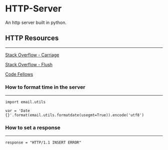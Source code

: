 # HTTP-Server
An http server built in python.

## HTTP Resources
-------------------
[Stack Overflow - Carriage](https://stackoverflow.com/questions/1761051/difference-between-n-and-r)

[Stack Overflow - Flush](https://stackoverflow.com/questions/10019456/usage-of-sys-stdout-flush-method)

[Code Fellows](https://codefellows.github.io/sea-python-401d7/lectures/http.html#wrap-up)

### How to format time in the server
--------------------------------------
```
import email.utils

var = 'Date {}'.format(email.utils.formatdate(usegmt=True)).encode('utf8')
```

### How to set a response
---------------------------
```response = "HTTP/1.1 INSERT ERROR"```